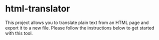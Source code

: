 # html-translator
This project allows you to translate plain text from an HTML page and export it to a new file. Please follow the instructions below to get started with this tool.
